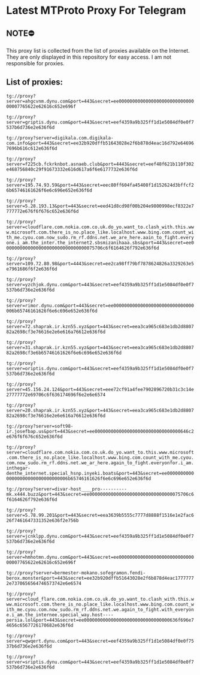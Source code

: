 # Latest MTProto Proxy For Telegram

## NOTE⛔

This proxy list is collected from the list of proxies available on the Internet. They are only displayed in this repository for easy access. I am not responsible for proxies.

## List of proxies:

`tg://proxy?server=ahgcvnm.dynu.com&port=443&secret=ee000000000000000000000000000000007765622e62616c652e696f`

`tg://proxy?server=griptis.dynu.com&port=443&secret=eef4359a9b325ff1d1e5084df0e0f7537b6d736e2e636f6d`

`tg://proxy?server=digikala.com.digikala-com.info&port=443&secret=ee32b920dffb51643028e2f6b878d4eac16d792e646967696b616c612e636f6d`

`tg://proxy?server=f225cb.fckrknbot.asnaeb.club&port=4443&secret=eef48f621b110f302e468756840c29f91673332e616d617a6f6e6177732e636f6d`

`tg://proxy?server=195.74.93.59&port=443&secret=eec80ff604fa45408f1d152624d3bffcf26b65746161626f6e6c696e652e636f6d`

`tg://proxy?server=5.28.193.13&port=443&secret=eed41d8cd98f00b204e9800998ecf8322e7777772e676f6f676c652e636f6d`

`tg://proxy?server=cloudflare.com.nokia.com.co.uk.do_yo.want_to.clash_with.this.www.microsoft.com.there_is_no.place_like.localhost.www.bing.com.count_with_me.cyou.com.now_sudo.rm_rf.ddns.net.we_are_here.aain_to_fight.everyone.i_am.the_inter.the_internet2.sbsmizanihaaa.sbs&port=443&secret=ee0000000000000000000000000000000075706c6f6164626f792e636f6d`

`tg://proxy?server=109.72.80.98&port=4443&secret=ee2ca98ff79bf7878624826a3329263e5e7961686f6f2e636f6d`

`tg://proxy?server=yzchjok.dynu.com&port=443&secret=eef4359a9b325ff1d1e5084df0e0f7537b6d736e2e636f6d`

`tg://proxy?server=rimor.dynu.com&port=443&secret=ee000000000000000000000000000000006b65746161626f6e6c696e652e636f6d`

`tg://proxy?server=72.shaprak.ir.kzn55.xyz&port=443&secret=eea3ca965c683e1db2d880782a2698cf3e76616e2e6e616a76612e636f6d`

`tg://proxy?server=31.shaprak.ir.kzn55.xyz&port=443&secret=eea3ca965c683e1db2d880782a2698cf3e6b65746161626f6e6c696e652e636f6d`

`tg://proxy?server=oriptis.dynu.com&port=443&secret=eef4359a9b325ff1d1e5084df0e0f7537b6d736e2e636f6d`

`tg://proxy?server=45.156.24.124&port=443&secret=eee72cf91a4fee7902896720b31c3c14e27777772e69706c6f636174696f6e2e6e6574`

`tg://proxy?server=20.shaprak.ir.kzn55.xyz&port=443&secret=eea3ca965c683e1db2d880782a2698cf3e76616e2e6e616a76612e636f6d`

`tg://proxy?server=soft98-ir.josefbap.us&port=443&secret=ee00000000000000000000000000000000646c2e676f6f676c652e636f6d`

`tg://proxy?server=cloudflare.com.nokia.com.co.uk.do_yo.want_to.this.www.microsoft.com.there_is_no.place_like.localhost.www.bing.com.count_with_me.cyou.com.now_sudo.rm_rf.ddns.net.we_ar_here.again_to_fight.everyonfor.i_am.inthegar-denthe_internet.special_hsnp.inyeki.boats&port=443&secret=ee000000000000000000000000000000006b65746161626f6e6c696e652e636f6d`

`tg://proxy?server=divar-host____pro----------mk.x444.buzz&port=443&secret=ee0000000000000000000000000000000075706c6f6164626f792e636f6d`

`tg://proxy?server=5.78.99.201&port=443&secret=eea3639b5555c7777d8888f1516e1e2fac626f7461647331352e636f2e756b`

`tg://proxy?server=jcnklpp.dynu.com&port=443&secret=eef4359a9b325ff1d1e5084df0e0f7537b6d736e2e636f6d`

`tg://proxy?server=hmhotmn.dynu.com&port=443&secret=ee000000000000000000000000000000007765622e62616c652e696f`

`tg://proxy?server=bermester-mokano.sofegramon.fendi-berox.monster&port=443&secret=ee32b920dffb51643028e2f6b878d4eac17777772e7370656564746573742e6e6574`

`tg://proxy?server=cloud_flare.com.nokia.com.co.uk.do_yo.want_to.clash_with.this.www.microsoft.com.there_is_no.place_like.localhost.www.bing.com.count_with_me.cyou.com.now_sudo.rm_rf.ddns.net.we.again_to_fight.with_everyone.i_am.the_internee.special_way.host----persia.lol&port=443&secret=ee00000000000000000000000000000000636f696e74656c6567726170682e636f6d`

`tg://proxy?server=qwqert.dynu.com&port=443&secret=eef4359a9b325ff1d1e5084df0e0f7537b6d736e2e636f6d`

`tg://proxy?server=sriptis.dynu.com&port=443&secret=eef4359a9b325ff1d1e5084df0e0f7537b6d736e2e636f6d`


